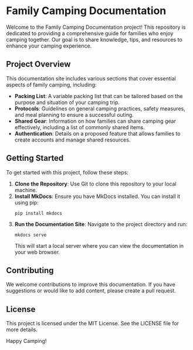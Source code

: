 # Family Camping Documentation

Welcome to the Family Camping Documentation project! This repository is dedicated to providing a comprehensive guide for families who enjoy camping together. Our goal is to share knowledge, tips, and resources to enhance your camping experience.

## Project Overview

This documentation site includes various sections that cover essential aspects of family camping, including:

- **Packing List**: A variable packing list that can be tailored based on the purpose and situation of your camping trip.
- **Protocols**: Guidelines on general camping practices, safety measures, and meal planning to ensure a successful outing.
- **Shared Gear**: Information on how families can share camping gear effectively, including a list of commonly shared items.
- **Authentication**: Details on a proposed feature that allows families to create accounts and manage shared resources.

## Getting Started

To get started with this project, follow these steps:

1. **Clone the Repository**: Use Git to clone this repository to your local machine.
2. **Install MkDocs**: Ensure you have MkDocs installed. You can install it using pip:
   ```
   pip install mkdocs
   ```
3. **Run the Documentation Site**: Navigate to the project directory and run:
   ```
   mkdocs serve
   ```
   This will start a local server where you can view the documentation in your web browser.

## Contributing

We welcome contributions to improve this documentation. If you have suggestions or would like to add content, please create a pull request.

## License

This project is licensed under the MIT License. See the LICENSE file for more details.

Happy Camping!